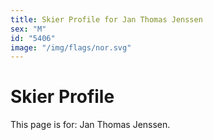 ```yaml
---
title: Skier Profile for Jan Thomas Jenssen
sex: "M"
id: "5406"
image: "/img/flags/nor.svg" 
---
```


# Skier Profile

This page is for: Jan Thomas Jenssen.
    